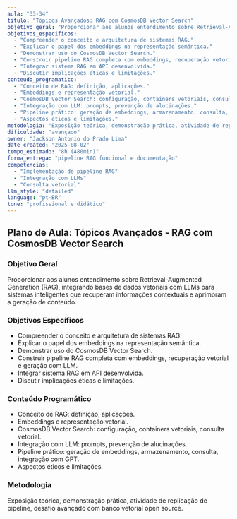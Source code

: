 ```yaml
---
aula: "33-34"
titulo: "Tópicos Avançados: RAG com CosmosDB Vector Search"
objetivo_geral: "Proporcionar aos alunos entendimento sobre Retrieval-Augmented Generation (RAG), integrando bases de dados vetoriais com LLMs para sistemas inteligentes que recuperam informações contextuais e aprimoram a geração de conteúdo."
objetivos_especificos:
  - "Compreender o conceito e arquitetura de sistemas RAG."
  - "Explicar o papel dos embeddings na representação semântica."
  - "Demonstrar uso do CosmosDB Vector Search."
  - "Construir pipeline RAG completa com embeddings, recuperação vetorial e geração com LLM."
  - "Integrar sistema RAG em API desenvolvida."
  - "Discutir implicações éticas e limitações."
conteudo_programatico:
  - "Conceito de RAG: definição, aplicações."
  - "Embeddings e representação vetorial."
  - "CosmosDB Vector Search: configuração, containers vetoriais, consulta vetorial."
  - "Integração com LLM: prompts, prevenção de alucinações."
  - "Pipeline prático: geração de embeddings, armazenamento, consulta, integração com GPT."
  - "Aspectos éticos e limitações."
metodologia: "Exposição teórica, demonstração prática, atividade de replicação de pipeline, desafio avançado com banco vetorial open source."
dificuldade: "avançado"
owner: "Jackson Antonio do Prado Lima"
date_created: "2025-08-02"
tempo_estimado: "8h (480min)"
forma_entrega: "pipeline RAG funcional e documentação"
competencias:
  - "Implementação de pipeline RAG"
  - "Integração com LLMs"
  - "Consulta vetorial"
llm_style: "detailed"
language: "pt-BR"
tone: "profissional e didático"
---
```


## Plano de Aula: Tópicos Avançados - RAG com CosmosDB Vector Search

### Objetivo Geral
Proporcionar aos alunos entendimento sobre Retrieval-Augmented Generation (RAG), integrando bases de dados vetoriais com LLMs para sistemas inteligentes que recuperam informações contextuais e aprimoram a geração de conteúdo.

### Objetivos Específicos
- Compreender o conceito e arquitetura de sistemas RAG.
- Explicar o papel dos embeddings na representação semântica.
- Demonstrar uso do CosmosDB Vector Search.
- Construir pipeline RAG completa com embeddings, recuperação vetorial e geração com LLM.
- Integrar sistema RAG em API desenvolvida.
- Discutir implicações éticas e limitações.

### Conteúdo Programático
- Conceito de RAG: definição, aplicações.
- Embeddings e representação vetorial.
- CosmosDB Vector Search: configuração, containers vetoriais, consulta vetorial.
- Integração com LLM: prompts, prevenção de alucinações.
- Pipeline prático: geração de embeddings, armazenamento, consulta, integração com GPT.
- Aspectos éticos e limitações.

### Metodologia
Exposição teórica, demonstração prática, atividade de replicação de pipeline, desafio avançado com banco vetorial open source.
